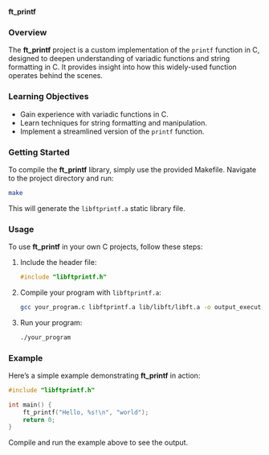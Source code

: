 **ft_printf**

### Overview
The **ft_printf** project is a custom implementation of the `printf` function in C, designed to deepen understanding of variadic functions and string formatting in C. It provides insight into how this widely-used function operates behind the scenes.

### Learning Objectives

- Gain experience with variadic functions in C.
- Learn techniques for string formatting and manipulation.
- Implement a streamlined version of the `printf` function.

### Getting Started
To compile the **ft_printf** library, simply use the provided Makefile. Navigate to the project directory and run:

```bash
make
```

This will generate the `libftprintf.a` static library file.

### Usage

To use **ft_printf** in your own C projects, follow these steps:

1. Include the header file:
   ```c
   #include "libftprintf.h"
   ```

2. Compile your program with `libftprintf.a`:
   ```bash
   gcc your_program.c libftprintf.a lib/libft/libft.a -o output_executable
   ```

3. Run your program:
   ```bash
   ./your_program
   ```

### Example

Here’s a simple example demonstrating **ft_printf** in action:

```c
#include "libftprintf.h"

int main() {
    ft_printf("Hello, %s!\n", "world");
    return 0;
}
```

Compile and run the example above to see the output.
